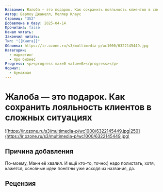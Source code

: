 ```yaml
---
Название: Жалоба — это подарок. Как сохранить лояльность клиентов в сложных ситуациях
Автор: Барлоу Джанелл, Меллер Клаус
Страниц: "352"
Добавлена в базу: 2025-04-14
Прочитана: false
Начал читать: 
Закончил читать: 
Тип: "[[Книга]]"
Обложка: https://ir.ozone.ru/s3/multimedia-p/wc1000/6322145449.jpg
Категории:
  - маркетинг
  - про бизнес
Progress: <p><progress max=0 value=0></progress></p>
Формат:
  - бумажная
---
```

# Жалоба — это подарок. Как сохранить лояльность клиентов в сложных ситуациях

![https://ir.ozone.ru/s3/multimedia-p/wc1000/6322145449.jpg|250](https://ir.ozone.ru/s3/multimedia-p/wc1000/6322145449.jpg)

## Причина добавления

По-моему, Манн её хвалил. И ещё кто-то, точно:) надо полистать, хотя, кажется, основные идеи понятны уже исходя из названия, да.

## Рецензия